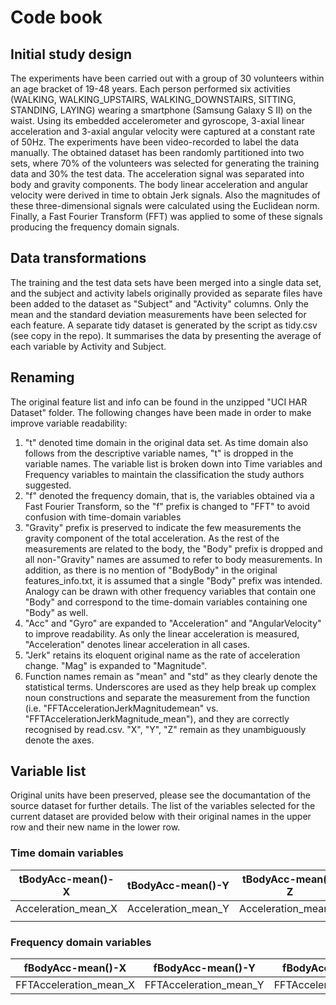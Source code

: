 # Code book

## Initial study design
 The experiments have been carried out with a group of 30 volunteers within an age bracket of 19-48 years. Each person performed six activities (WALKING, WALKING_UPSTAIRS, WALKING_DOWNSTAIRS, SITTING, STANDING, LAYING) wearing a smartphone (Samsung Galaxy S II) on the waist. Using its embedded accelerometer and gyroscope, 3-axial linear acceleration and 3-axial angular velocity were captured at a constant rate of 50Hz. The experiments have been video-recorded to label the data manually. The obtained dataset has been randomly partitioned into two sets, where 70% of the volunteers was selected for generating the training data and 30% the test data. 
 The acceleration signal was separated into body and gravity components. The body linear acceleration and angular velocity were derived in time to obtain Jerk signals. Also the magnitudes of these three-dimensional signals were calculated using the Euclidean norm. 
 Finally, a Fast Fourier Transform (FFT) was applied to some of these signals producing the frequency domain signals.

## Data transformations
 The training and the test data sets have been merged into a single data set, and the subject and activity labels originally provided as separate files have been added to the dataset as "Subject" and "Activity" columns.
 Only the mean and the standard deviation measurements have been selected for each feature.
 A separate tidy dataset is generated by the script as tidy.csv (see copy in the repo). It summarises the data by presenting the average of each variable by Activity and Subject.

## Renaming
 The original feature list and info can be found in the unzipped "UCI HAR Dataset" folder. The following changes have been made in order to make improve variable readability:

1) "t" denoted time domain in the original data set. As time domain also follows from the descriptive variable names, "t" is dropped in the variable names. The variable list is broken down into Time variables and Frequency variables to maintain the classification the study authors suggested.
2) "f" denoted the frequency domain, that is, the variables obtained via a Fast Fourier Transform, so the "f" prefix is changed to "FFT" to avoid confusion with time-domain variables
3) "Gravity" prefix is preserved to indicate the few measurements the gravity component of the total acceleration. As the rest of the measurements are related to the body, the "Body" prefix is dropped and all non-"Gravity" names are assumed to refer to body measurements. In addition, as there is no mention of "BodyBody" in the original features_info.txt, it is assumed that a single "Body" prefix was intended. Analogy can be drawn with other frequency variables that contain one "Body" and correspond to the time-domain variables containing one "Body" as well.
4) "Acc" and "Gyro" are expanded to "Acceleration" and "AngularVelocity" to improve readability. As only the linear acceleration is measured, "Acceleration" denotes linear acceleration in all cases.
5) "Jerk" retains its eloquent original name as the rate of acceleration change. "Mag" is expanded to "Magnitude".
6) Function names remain as "mean" and "std" as they clearly denote the statistical terms. Underscores are used as they help break up complex noun constructions and separate the measurement from the function (i.e. "FFTAccelerationJerkMagnitudemean" vs. "FFTAccelerationJerkMagnitude_mean"), and they are correctly recognised by read.csv. "X", "Y", "Z" remain as they unambiguously denote the axes.

## Variable list
 Original units have been preserved, please see the documantation of the source dataset for further details. 
 The list of the variables selected for the current dataset are provided below with their original names in the upper row and their new name in the lower row.

### Time domain variables
| tBodyAcc-mean()-X   | tBodyAcc-mean()-Y   | tBodyAcc-mean()-Z   | tBodyAcc-std()-X   | tBodyAcc-std()-Y   | tBodyAcc-std()-Z   | tGravityAcc-mean()-X       | tGravityAcc-mean()-Y       | tGravityAcc-mean()-Z       | tGravityAcc-std()-X       | tGravityAcc-std()-Y       | tGravityAcc-std()-Z       | tBodyAccJerk-mean()-X   | tBodyAccJerk-mean()-Y   | tBodyAccJerk-mean()-Z   | tBodyAccJerk-std()-X   | tBodyAccJerk-std()-Y   | tBodyAccJerk-std()-Z   | tBodyGyro-mean()-X     | tBodyGyro-mean()-Y     | tBodyGyro-mean()-Z     | tBodyGyro-std()-X     | tBodyGyro-std()-Y     | tBodyGyro-std()-Z     | tBodyGyroJerk-mean()-X     | tBodyGyroJerk-mean()-Y     | tBodyGyroJerk-mean()-Z     | tBodyGyroJerk-std()-X     | tBodyGyroJerk-std()-Y     | tBodyGyroJerk-std()-Z     | tBodyAccMag-mean()         | tBodyAccMag-std()         | tGravityAccMag-mean()             | tGravityAccMag-std()             | tBodyAccJerkMag-mean()         | tBodyAccJerkMag-std()         | tBodyGyroMag-mean()           | tBodyGyroMag-std()           | tBodyGyroJerkMag-mean()           | tBodyGyroJerkMag-std()           |
|---------------------|---------------------|---------------------|--------------------|--------------------|--------------------|----------------------------|----------------------------|----------------------------|---------------------------|---------------------------|---------------------------|-------------------------|-------------------------|-------------------------|------------------------|------------------------|------------------------|------------------------|------------------------|------------------------|-----------------------|-----------------------|-----------------------|----------------------------|----------------------------|----------------------------|---------------------------|---------------------------|---------------------------|----------------------------|---------------------------|-----------------------------------|----------------------------------|--------------------------------|-------------------------------|-------------------------------|------------------------------|-----------------------------------|----------------------------------|
| Acceleration_mean_X | Acceleration_mean_Y | Acceleration_mean_Z | Acceleration_std_X | Acceleration_std_Y | Acceleration_std_Z | GravityAcceleration_mean_X | GravityAcceleration_mean_Y | GravityAcceleration_mean_Z | GravityAcceleration_std_X | GravityAcceleration_std_Y | GravityAcceleration_std_Z | AccelerationJerk_mean_X | AccelerationJerk_mean_Y | AccelerationJerk_mean_Z | AccelerationJerk_std_X | AccelerationJerk_std_Y | AccelerationJerk_std_Z | AngularVelocity_mean_X | AngularVelocity_mean_Y | AngularVelocity_mean_Z | AngularVelocity_std_X | AngularVelocity_std_Y | AngularVelocity_std_Z | AngularVelocityJerk_mean_X | AngularVelocityJerk_mean_Y | AngularVelocityJerk_mean_Z | AngularVelocityJerk_std_X | AngularVelocityJerk_std_Y | AngularVelocityJerk_std_Z | AccelerationMagnitude_mean | AccelerationMagnitude_std | GravityAccelerationMagnitude_mean | GravityAccelerationMagnitude_std | AccelerationJerkMagnitude_mean | AccelerationJerkMagnitude_std | AngularVelocityMagnitude_mean | AngularVelocityMagnitude_std | AngularVelocityJerkMagnitude_mean | AngularVelocityJerkMagnitude_std |
|                     |                     |                     |                    |                    |                    |                            |                            |                            |                           |                           |                           |                         |                         |                         |                        |                        |                        |                        |                        |                        |                       |                       |                       |                            |                            |                            |                           |                           |                           |                            |                           |                                   |                                  |                                |                               |                               |                              |                                   |                                  |
### Frequency domain variables
| fBodyAcc-mean()-X      | fBodyAcc-mean()-Y      | fBodyAcc-mean()-Z      | fBodyAcc-std()-X      | fBodyAcc-std()-Y      | fBodyAcc-std()-Z      | fBodyAccJerk-mean()-X      | fBodyAccJerk-mean()-Y      | fBodyAccJerk-mean()-Z      | fBodyAccJerk-std()-X      | fBodyAccJerk-std()-Y      | fBodyAccJerk-std()-Z      | fBodyGyro-mean()-X        | fBodyGyro-mean()-Y        | fBodyGyro-mean()-Z        | fBodyGyro-std()-X        | fBodyGyro-std()-Y        | fBodyGyro-std()-Z        | fBodyAccMag-mean()            | fBodyAccMag-std()            | fBodyBodyAccJerkMag-mean()        | fBodyBodyAccJerkMag-std()        | fBodyBodyGyroMag-mean()          | fBodyBodyGyroMag-std()          | fBodyBodyGyroJerkMag-mean()          | fBodyBodyGyroJerkMag-std()          |
|------------------------|------------------------|------------------------|-----------------------|-----------------------|-----------------------|----------------------------|----------------------------|----------------------------|---------------------------|---------------------------|---------------------------|---------------------------|---------------------------|---------------------------|--------------------------|--------------------------|--------------------------|-------------------------------|------------------------------|-----------------------------------|----------------------------------|----------------------------------|---------------------------------|--------------------------------------|-------------------------------------|
| FFTAcceleration_mean_X | FFTAcceleration_mean_Y | FFTAcceleration_mean_Z | FFTAcceleration_std_X | FFTAcceleration_std_Y | FFTAcceleration_std_Z | FFTAccelerationJerk_mean_X | FFTAccelerationJerk_mean_Y | FFTAccelerationJerk_mean_Z | FFTAccelerationJerk_std_X | FFTAccelerationJerk_std_Y | FFTAccelerationJerk_std_Z | FFTAngularVelocity_mean_X | FFTAngularVelocity_mean_Y | FFTAngularVelocity_mean_Z | FFTAngularVelocity_std_X | FFTAngularVelocity_std_Y | FFTAngularVelocity_std_Z | FFTAccelerationMagnitude_mean | FFTAccelerationMagnitude_std | FFTAccelerationJerkMagnitude_mean | FFTAccelerationJerkMagnitude_std | FFTAngularVelocityMagnitude_mean | FFTAngularVelocityMagnitude_std | FFTAngularVelocityJerkMagnitude_mean | FFTAngularVelocityJerkMagnitude_std |
